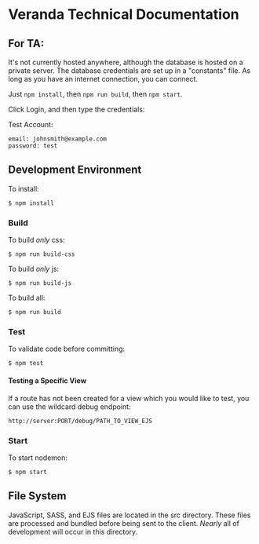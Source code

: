 # Veranda Technical Documentation

## For TA:

It's not currently hosted anywhere, although the database is hosted on a private server. The database credentials are set up in a "constants" file. As long as you have an internet connection, you can connect.

Just `npm install`, then `npm run build`, then `npm start`.

Click Login, and then type the credentials:

Test Account:
```
email: johnsmith@example.com
password: test
```

## Development Environment

To install:
```
$ npm install
```

### Build

To build _only_ css:
```
$ npm run build-css
```

To build _only_ js:
```
$ npm run build-js
```

To build all:
```
$ npm run build
```

### Test

To validate code before committing:
```
$ npm test
```

#### Testing a Specific View
If a route has not been created for a view which you would like to test, you can use the wildcard debug endpoint:
```
http://server:PORT/debug/PATH_TO_VIEW_EJS
```

### Start

To start nodemon:
```
$ npm start
```

## File System

JavaScript, SASS, and EJS files are located in the src directory. These files are processed and bundled before being sent to the client. _Nearly_ all of development will occur in this directory.
